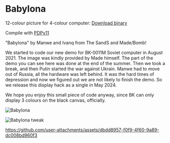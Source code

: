 # Babylona
12-colour picture for 4-colour computer: [Download binary](https://github.com/Manwe-SandS/Babylona/releases/download/BK-0011M/Babylona.bin)

Compile with [PDPy11](https://github.com/pdpy11/pdpy11)

"Babylona" by Manwe and Ivanq from The SandS and Made/Bomb!

We started to code our new demo for BK-0011M Soviet computer
in August 2021. The image was kindly provided by Made himself.
The part of the demo you can see here was done at the end of
the summer. Then we took a break, and then Putin started the
war against Ukrain. Manwe had to move out of Russia, all the
hardware was left behind. It was the hard times of depression
and now we figured out we are not likely to finish the demo.
So we release this display hack as a single in May 2024.

We hope you enjoy this small piece of code anyway, since BK
can only display 3 colours on the black canvas, officially.

![Babylona](https://github.com/user-attachments/assets/0b1b19af-61bc-4f91-843b-136602eb0aba)

![Babylona tweak](https://github.com/user-attachments/assets/f20cc735-86c0-4bb1-b22f-25734dd1bccf)

https://github.com/user-attachments/assets/dbdd8957-f0f9-4f60-9a89-dc008bd960f3
